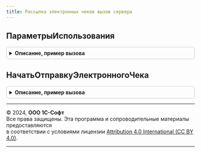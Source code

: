 ```yaml
---
title: Рассылка электронных чеков вызов сервера
---
```



## ПараметрыИспользования
<details style="margin: 1em 0; padding: 0.5em; border: 1px solid #ccc; border-radius: 6px;">

<summary style="font-weight: bold; cursor: pointer;">Описание, пример вызова</summary>

```bsl

// Устарела: следует использовать РассылкаЭлектронныхЧеков.ПараметрыИспользования.
// Проверка наличия подсистем БСП.
//
// Возвращаемое значение:
//  Структура.
//
Функция ПараметрыИспользования() Экспорт
```

Пример вызова
```bsl
Результат = РассылкаЭлектронныхЧековВызовСервера.ПараметрыИспользования() 
```
</details>

## НачатьОтправкуЭлектронногоЧека
<details style="margin: 1em 0; padding: 0.5em; border: 1px solid #ccc; border-radius: 6px;">

<summary style="font-weight: bold; cursor: pointer;">Описание, пример вызова</summary>

```bsl

// Устарела: следует использовать РассылкаЭлектронныхЧеков.ОтправитьЭлектронныйЧек.
// Процедура отправляет электронное сообщение на электронную почта и абонентский номер.
//
// Параметры:
//  ПараметрыЧека - Структура
//  ТекстСообщения - Строка - Текст письма или сообщения
//  ПокупательEmail - Строка - адрес электронной почты покупателя
//  ПокупательНомер - Строка - Номер телефона покупателя
//
Процедура НачатьОтправкуЭлектронногоЧека(ПараметрыЧека, ТекстСообщения, ПокупательEmail, ПокупательНомер) Экспорт
```

Пример вызова
```bsl
РассылкаЭлектронныхЧековВызовСервера.НачатьОтправкуЭлектронногоЧека(ПараметрыЧека, ТекстСообщения, ПокупательEmail, ПокупательНомер) 
```
</details>

---

© 2024, **ООО 1С-Софт**  
Все права защищены. Эта программа и сопроводительные материалы предоставляются  
в соответствии с условиями лицензии [Attribution 4.0 International (CC BY 4.0)](https://creativecommons.org/licenses/by/4.0/legalcode).

---
